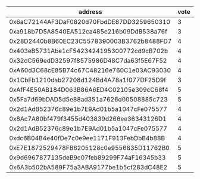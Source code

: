 address|vote|timestamp|signature
---|---|---|---
0x6aC72144AF3DaF0820d70FbdDE87DD3259650310|3|1613490930|0x0016bdca9943e9cef670e4a9f78ed32064589203a3066514f16778ee057aa11e4e0fabf3ae68ecfe5dfb93e0400717dc94a1bafea1c98a484a2600f9eb118f431c
0xa918b7D5A8540EA512ca485e216b09DdB538a76f|3|1613511084|0x1e3ed5fda1027b17c2d0aef23d4cbd373108fc7ddd5393627207e34046184de0349ae34ffd8d966292a59f2fb55e4d562752910df31bec7d3b5c91d7a95871b01b
0x28D2440b8B60EC23C5578390003B3762b8488FD7|4|1613520385|0xb1e1f5b869c401b87a0ab12f76cc7fab7430ba06194f98eb50e4b919baeb0330129a1c5a8eb318d36c03bcdb82380456a9d2e498d2867d3bdc2396c78c2148f71c
0x403eB5731Abe1cF5423424195300772cd9cB702b|4|1613520441|0x0c795ed89e769a45069e7db9c575de46da7f296329f4fa091d7d115c7e19289b47c8c6b15c77e33c7307d68c8c2bf19461f5889b7e55e4cf042755829caf1cf41b
0x32cC569edD32597f8575986D48C7da63f5E67F52|4|1613527395|0x1d4cbf47ec6f41fcd6adbbcb7020ae730499807600f5c0c6ce07b9a9dc6430b840d520a82b2b4ca1ca24b11f1d220824d9aa5b1ad4074013a09ce7db451be4411c
0xA60d3C68cE85B74c67C48216e760C1e03AC93030|4|1613528199|0x030e1270aa3c92c72a8163967bf2901c284a175fe3402fbbee7843ab2965be6f201bc9d9a3c2517bea57bc8ba28a3de1bca41e565a48f797f5a9b946f2c719481c
0x1CbFb1210dab27208d124Bd4A78a1f077DF25D9f|3|1613536132|0x01c4919dfa31600904d686e4888ade6c0c6245028a34c2f09211aba2a4fa6a5c7385588ac66318378b8f0a49021a7f9c0e8c3d9067586edb4ec838672e0843031c
0xAfF4E50AB184D063B86A6ED4C02105e309cC68f4|5|1613549866|0x01299a07eeca349c3f7d5e138f1ee0c61977ba8ad667ea04476c40460995465d559d0c67fbb95e5d9c92b586f939c9811099962e5275737d2918aee9670232fa1c
0x5Fa7d69bDAD5d5e88ad351a7626d00508885c723|5|1613552943|0xc5f22f2909f1e66f46bfa8356528323b409ed05cd3af66c778a1bf6f31f331460a85c57d6791dd8d534bff6338e698c3f29d1382380c12d513265d1d6cdf1e021b
0x2d1AdB52376c89e1b7E9Ad01b5a1047cFe075577|4|1613554061|0xda3cdb9eb33cd31dbcf03bf3a9644f37e3dbaded2a990f7647e51ea975389723289f55b755d7914392170da33be10be9050458b8abc68d28c9f60e93246d94511c
0x8Ac7A80bf479f3455d403839d266ee36343126D1|4|1613554125|0xced356f60139dbb4a9fcb9e4497bcfbbdfa3d9d15d4432f031d3381ec844f91a2fc8a9792fef0f22fb7c64c00b64a1a449c55c3171d9d158ae5898d3eb47ba001c
0x2d1AdB52376c89e1b7E9Ad01b5a1047cFe075577|4|1613554189|0x9ef680b082338c2e898e7aa770d7250fec9b60b36ad92212fdbf7ed4d8ab5cd76556aec65da7d610c105631a77b87705c05a7efedb40ed852ea00f550c8904951b
0xdc6B04B4e40fDe7c0e9ee1171F913FebDbB4b88B|4|1613559887|0x4ece3fc9975df9ea59bb43a2dc96db729f1287358b81d8ff9458a8640cbb73e7385ed734abb99594118e5072351a0480cf7a04a9944c77837e2fefb3502f4eb91c
0xE7E1872529478FB6205128c0e9556835D11762B0|5|1613561813|0x7451d430e86c7f9f81b848684037d2856be027d299dc09095663c7195b9d01324be8bfb44d78fc46d33275777bff0cd74e947daba619006b6d9c108a0b90350d1c
0x9d6967877135deB9c07feb89299F74aF16345b33|5|1613563588|0xc5285282ba7696199bf491282271eeb2c4c0de35b8e81f22e51c58129815b2ec22f495e8432f33e27d38af197ad4a5daf17cfafc8e95007810374e89e65318dd1c
0x6A3b502bA589F75a3ABA9177be1b5cf283dC48E2|5|1613563601|0xe7c1b1fde0afaf8cf5bf9806cbbc8f875b56a12cd75f8347ce0b470628d1f99917c09a5c159d8c84173b9cb7e8187e2b5679e9bc2d50d95a3bafda04ce8148211b